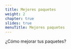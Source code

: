 ```yaml
---
title: Mejores paquetes
weight: 2
chapter: true
slides: true
menuTitle: Mejores paquetes
---
```


¿Cómo mejorar tus paquetes?